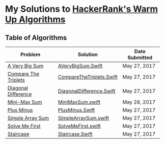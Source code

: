 # My Solutions to [HackerRank's Warm Up Algorithms](https://www.hackerrank.com/domains/algorithms/warmup)
## Table of Algorithms
| Problem | Solution | Date Submitted |
| ------- | -------- | -------- |
| [A Very Big Sum](https://www.hackerrank.com/challenges/a-very-big-sum) | [AVeryBigSum.Swift](A%20Very%20Big%20Sum/AVeryBigSum.swift) | May 27, 2017 |
| [Compare The Triplets](https://www.hackerrank.com/challenges/compate-the-triplets) | [CompareTheTriplets.Swift](A%20Very%20Big%20Sum/AVeryBigSum.swift) | May 27, 2017 |
| [Diagonal Difference](https://www.hackerrank.com/challenges/diagonal-difference) | [DiagonalDifference.Swift](Compare%20The%20Difference/CompareTheDifference.swift) | May 27, 2017 |
| [Mini-Max Sum](http://www.hackerrank.com/challenges/mini-max-sum) | [MiniMaxSum.swift](/Mini-Max%20Sum/MiniMaxSum.swift) | May 28, 2017 |
| [Plus Minus](https://www.hackerrank.com/challenges/plus-minus) | [PlusMinus.Swift](Plus%20Minus/PlusMinus.swift) | May 27, 2017 |
| [Simple Array Sum](https://www.hackerrank.com/challenges/simple-array-sum) | [SimpleArraySum.swift](Simple%20Array%20Sum/SimpleArraySum.swift) | May 27, 2017 |
| [Solve Me First](https://www.hackerrank.com/challenges/solve-me-first) | [SolveMeFirst.swift](Solve%20Me%20First/SolveMeFirst.swift)| May 27, 2017 |
| [Staircase](https://www.hackerrank.com/challenges/staircase) | [Staircase.Swift](Staircase/Staircase.swift) | May 27, 2017 |

